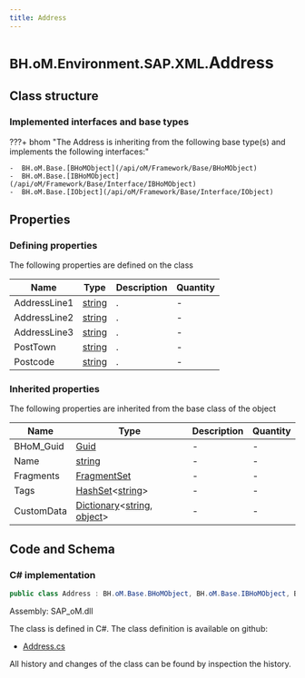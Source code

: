 ```yaml
---
title: Address
---
```


# <small>BH.oM.Environment.SAP.XML.</small>**Address**



## Class structure

### Implemented interfaces and base types

???+ bhom "The Address is inheriting from the following base type(s) and implements the following interfaces:"

    -  BH.oM.Base.[BHoMObject](/api/oM/Framework/Base/BHoMObject)
    -  BH.oM.Base.[IBHoMObject](/api/oM/Framework/Base/Interface/IBHoMObject)
    -  BH.oM.Base.[IObject](/api/oM/Framework/Base/Interface/IObject)


## Properties



### Defining properties

The following properties are defined on the class

| Name             | Type             | Description      | Quantity         |
|------------------|------------------|------------------|------------------|
| AddressLine1 | [string](https://learn.microsoft.com/en-us/dotnet/api/System.String?view=netstandard-2.0) | . | - |
| AddressLine2 | [string](https://learn.microsoft.com/en-us/dotnet/api/System.String?view=netstandard-2.0) | . | - |
| AddressLine3 | [string](https://learn.microsoft.com/en-us/dotnet/api/System.String?view=netstandard-2.0) | . | - |
| PostTown | [string](https://learn.microsoft.com/en-us/dotnet/api/System.String?view=netstandard-2.0) | . | - |
| Postcode | [string](https://learn.microsoft.com/en-us/dotnet/api/System.String?view=netstandard-2.0) | . | - |


### Inherited properties
The following properties are inherited from the base class of the object

| Name             | Type             | Description      | Quantity         |
|------------------|------------------|------------------|------------------|
| BHoM_Guid | [Guid](https://learn.microsoft.com/en-us/dotnet/api/System.Guid?view=netstandard-2.0) | - | - |
| Name | [string](https://learn.microsoft.com/en-us/dotnet/api/System.String?view=netstandard-2.0) | - | - |
| Fragments | [FragmentSet](/api/oM/Framework/Base/FragmentSet) | - | - |
| Tags | [HashSet](https://learn.microsoft.com/en-us/dotnet/api/System.Collections.Generic.HashSet-1?view=netstandard-2.0)&lt;[string](https://learn.microsoft.com/en-us/dotnet/api/System.String?view=netstandard-2.0)&gt; | - | - |
| CustomData | [Dictionary](https://learn.microsoft.com/en-us/dotnet/api/System.Collections.Generic.Dictionary-2?view=netstandard-2.0)&lt;[string](https://learn.microsoft.com/en-us/dotnet/api/System.String?view=netstandard-2.0), [object](https://learn.microsoft.com/en-us/dotnet/api/System.Object?view=netstandard-2.0)&gt; | - | - |


## Code and Schema

### C# implementation

``` C# title="C#"
public class Address : BH.oM.Base.BHoMObject, BH.oM.Base.IBHoMObject, BH.oM.Base.IObject
```

Assembly: SAP_oM.dll

The class is defined in C#. The class definition is available on github:

- [Address.cs](https://github.com/BHoM/SAP_Toolkit/blob/develop/SAP_oM/XML\Address.cs)

All history and changes of the class can be found by inspection the history.
